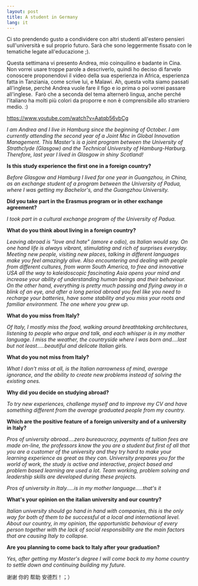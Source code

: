 ```yaml
---
layout: post
title: A student in Germany
lang: it
---
```


Ci sto prendendo gusto a condividere con altri studenti all'estero pensieri sull'universit&agrave; e
sul&nbsp;proprio futuro. Sar&agrave; che sono leggermente fissato con le tematiche legate all'educazione ;).

Questa settimana vi presento Andrea, mio coinquilino e badante in Cina. Non vorrei usare troppe parole a
descriverlo, quindi ho deciso di farvelo conoscere proponendovi il video della sua esperienza in Africa, esperienza
fatta in Tanziania, come scrive lui, e Malawi. Ah, questa volta siamo passati all'inglese, perch&eacute; Andrea
vuole fare il figo e io prima o poi vorrei passare all'inglese. &nbsp;Far&ograve; che a seconda del tema
alterner&ograve; lingua, anche perch&eacute; l'italiano ha molti pi&ugrave; colori da proporre e non &egrave;
comprensibile allo straniero medio. :)

https://www.youtube.com/watch?v=Aatqb56vbCg

<em>I am Andrea and I live in Hamburg since the beginning of October. I am currently
attending the second year of a Joint Msc in Global Innovation Management. This Master's is a joint program
between the University of Strathclyde (Glasgow) and the Technical University of Hamburg-Harburg. Therefore,
last year I lived in Glasgow in shiny Scotland!</em>

<strong>Is this study experience&nbsp;the first one in a foreign country?</strong>

<em>Before Glasgow and Hamburg I lived for one year in Guangzhou, in China, as an exchange student of a
program between the University of Padua, where I was getting my Bachelor's, and the Guangzhou University.</em>

<strong>Did you take part in the Erasmus program or in other exchange agreement?</strong>

<em>I took part in a cultural exchange program of the University of Padua.</em>

<strong>What do you think about living in a foreign country?</strong>

<em>Leaving abroad is "love and hate" (amore e odio), as Italian would say. On one hand life is always
vibrant, stimulating and rich of surprises everyday. Meeting new people, visiting new places, talking in
different languages make you feel amazingly alive. Also encountering and dealing with people from different
cultures, from warm South America, to free and innovative USA all the way to kaleidoscopic fascinating Asia
opens your mind and increase your ability of understanding human beings and their behaviour.</em>
<em>On the other hand, everything is pretty much passing and flying away in a blink of an eye, and after a
long period abroad you feel like you need to recharge your batteries, have some stability and you miss your
roots and familiar environment. The one where you grew up.</em>

<strong>What do you miss from Italy?</strong>

<em>Of Italy, I mostly miss the food, walking around breathtaking architectures, listening to people who
argue and talk, and each whisper is in my mother language. I miss the weather, the countryside where I was born
and....last but not least.....beautiful and delicate Italian girls.</em>

<strong>What do you not miss from Italy?</strong>

<em>What I don't miss at all, is the Italian narrowness of mind, average ignorance, and the ability to
create new problems instead of solving the existing ones.</em>

<strong>Why did you decide on studying abroad?</strong>

<em>To try new experiences, challenge myself and to improve my CV and have something different from the
average graduated people from my country.</em>

<strong>Which are the positive&nbsp;feature of a foreign university and of a university in Italy?</strong>

<em>Pros of university abroad....zero bureaucracy, payments of tuition fees are made on-line, the
professors know the you are a student but first of all that you are a customer of the university and they try
hard to make your learning experience as great as they can. University prepares you for the world of work, the
study is active and interactive, project based and problem based learning are used a lot. Team working, problem
solving and leadership skills are developed during these projects.</em>

<em>Pros of university in Italy.....is in my mother language.....that's it</em>

<strong>What's your opinion on the italian university and our country?</strong>

<em>Italian university should go hand in hand with companies, this is the only way for both of them to be
successful at a local and international level. About our country, in my opinion, the opportunistic behaviour of
every person together with the lack of social responsibility are the main factors that are causing Italy to
collapse.</em>

<strong>Are you planning to come back to Italy after your graduation?</strong>

<em>Yes, after getting my Master's degree I will come back to my home country to settle down and
continuing building my future.</em>

谢谢 你的 帮助 安德烈！；）

